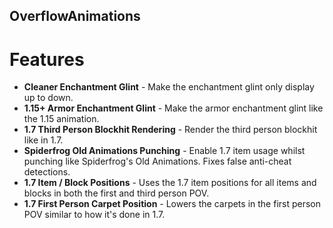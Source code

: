## OverflowAnimations

# Features
- **Cleaner Enchantment Glint** - Make the enchantment glint only display up to down. 
- **1.15+ Armor Enchantment Glint** - Make the armor enchantment glint like the 1.15 animation.
- **1.7 Third Person Blockhit Rendering** - Render the third person blockhit like in 1.7.
- **Spiderfrog Old Animations Punching** - Enable 1.7 item usage whilst punching like Spiderfrog's Old Animations. Fixes false anti-cheat detections.
- **1.7 Item / Block Positions** - Uses the 1.7 item positions for all items and blocks in both the first and third person POV.
- **1.7 First Person Carpet Position** - Lowers the carpets in the first person POV similar to how it's done in 1.7.
  

